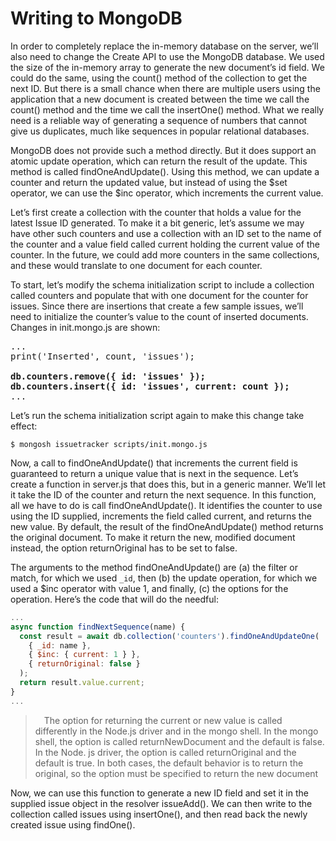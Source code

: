 # Writing to MongoDB

In order to completely replace the in-memory database on the server, we’ll also need to change the Create API to use the MongoDB database. 
We used the size of the in-memory array to generate the new document’s id field. We could do the same, using the count() method of the collection to get the next ID. But there is a small chance when there are multiple users using the application that a new document is created between the time we call the count() method and the time we call the insertOne() method. What we really need is a reliable way of generating a sequence of numbers that cannot give us duplicates, much like sequences in popular relational databases.

MongoDB does not provide such a method directly. But it does support an atomic update operation, which can return the result of the update. This method is called findOneAndUpdate(). Using this method, we can update a counter and return the updated value, but instead of using the $set operator, we can use the $inc operator, which increments the current value.

Let’s first create a collection with the counter that holds a value for the latest Issue ID generated. To make it a bit generic, let’s assume we may have other such counters and use a collection with an ID set to the name of the counter and a value field called current holding the current value of the counter. In the future, we could add more counters in the same collections, and these would translate to one document for each counter.

To start, let’s modify the schema initialization script to include a collection called counters and populate that with one document for the counter for issues. Since there are insertions that create a few sample issues, we’ll need to initialize the counter’s value to the count of inserted documents. Changes in init.mongo.js are shown:

<pre>
...
print('Inserted', count, 'issues');

<b>db.counters.remove({ id: 'issues' });
db.counters.insert({ id: 'issues', current: count });</b>
...
</pre>

Let’s run the schema initialization script again to make this change take effect:

`$ mongosh issuetracker scripts/init.mongo.js `

Now, a call to findOneAndUpdate() that increments the current field is guaranteed to return a unique value that is next in the sequence. Let’s create a function in server.js that does this, but in a generic manner. We’ll let it take the ID of the counter and return the next sequence. In this function, all we have to do is call findOneAndUpdate(). It identifies the counter to use using the ID supplied, increments the field called current, and returns the new value. By default, the result of the findOneAndUpdate() method returns the original document. To make it return the new, modified document instead, the option returnOriginal has to be set to false.

The arguments to the method findOneAndUpdate() are (a) the filter or match, for which we used `_id`, then (b) the update operation, for which we used a $inc operator with value 1, and finally, (c) the options for the operation. Here’s the code that will do the needful:

```js
...
async function findNextSequence(name) {
  const result = await db.collection('counters').findOneAndUpdateOne(
    { _id: name },
    { $inc: { current: 1 } },
    { returnOriginal: false }
  );
  return result.value.current; 
}
...    
```

 >  The option for returning the current or new value is called differently in the Node.js driver and in the mongo shell. In the mongo shell, the option is called
 returnNewDocument and the default is false. In the Node. js driver, the option is called returnOriginal and the default is true. In both cases, the default
 behavior is to return the original, so the option must be specified to return the new document


Now, we can use this function to generate a new ID field and set it in the supplied issue object in the resolver issueAdd(). We can then write to the collection called issues using insertOne(), and then read back the newly created issue using findOne().





